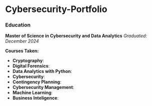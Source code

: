 # Cybersecurity-Portfolio

### Education

**Master of Science in Cybersecurity and Data Analytics**
*Graduated: December 2024*

**Courses Taken:** 
- **Cryptography**:
- **Digital Forensics**:
- **Data Analytics with Python**:
- **Cybersecurity**:
- **Contingency Planning**:
- **Cybersecurity Management**:
- **Machine Learning**:
- **Business Inteligence**:

 
